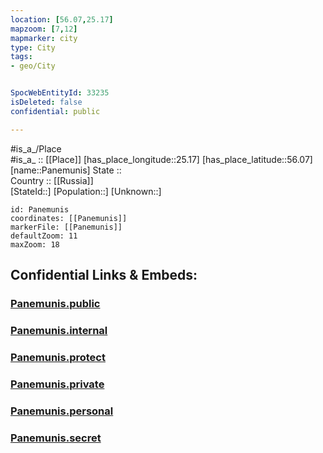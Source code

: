```yaml
---
location: [56.07,25.17] 
mapzoom: [7,12] 
mapmarker: city 
type: City
tags:
- geo/City


SpocWebEntityId: 33235
isDeleted: false
confidential: public

---
```

#is_a_/Place  
#is_a_ :: [[Place]] 
[has_place_longitude::25.17] 
[has_place_latitude::56.07] 
[name::Panemunis] 
State ::  
Country :: [[Russia]]  
[StateId::] 
[Population::] 
[Unknown::] 


```leaflet
id: Panemunis
coordinates: [[Panemunis]] 
markerFile: [[Panemunis]] 
defaultZoom: 11 
maxZoom: 18
```


## Confidential Links & Embeds: 

### [Panemunis.public](/_public/\Earth\Continent\Europe\Europe~North\Lithuania\Counties~Lithuania\Panevezio\CityPanemunis.public.md) 

### [Panemunis.internal](/_internal/\Earth\Continent\Europe\Europe~North\Lithuania\Counties~Lithuania\Panevezio\CityPanemunis.internal.md) 

### [Panemunis.protect](/_protect/\Earth\Continent\Europe\Europe~North\Lithuania\Counties~Lithuania\Panevezio\CityPanemunis.protect.md) 

### [Panemunis.private](/_private/\Earth\Continent\Europe\Europe~North\Lithuania\Counties~Lithuania\Panevezio\CityPanemunis.private.md) 

### [Panemunis.personal](/_personal/\Earth\Continent\Europe\Europe~North\Lithuania\Counties~Lithuania\Panevezio\CityPanemunis.personal.md) 

### [Panemunis.secret](/_secret/\Earth\Continent\Europe\Europe~North\Lithuania\Counties~Lithuania\Panevezio\CityPanemunis.secret.md)

